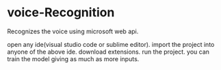 # voice-Recognition
Recognizes the voice using microsoft web api.

open any ide(visual studio code or sublime editor).
import the project into anyone of the above ide.
download extensions.
run the project.
you can train the model giving as much as more inputs.
